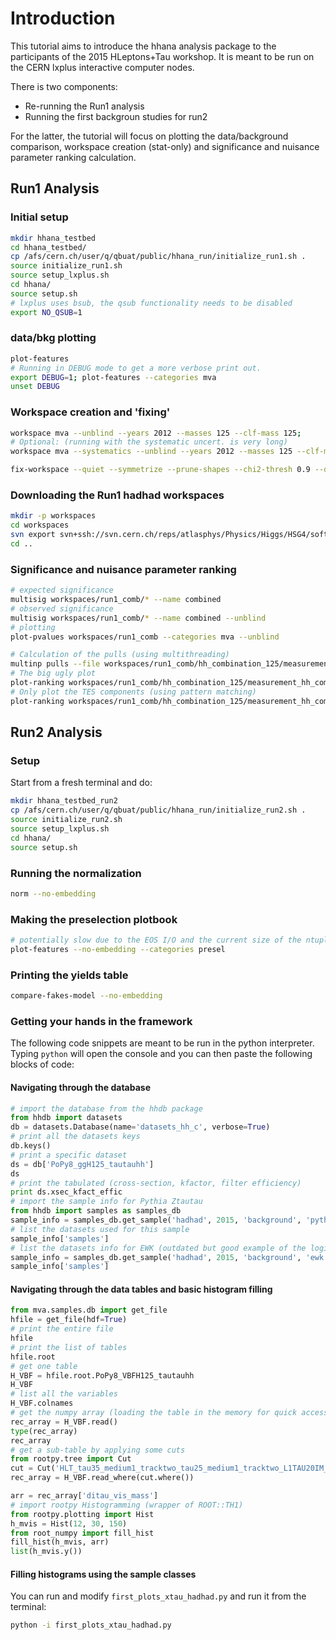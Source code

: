 # Introduction

This tutorial aims to introduce the hhana analysis package to the participants of the 2015 HLeptons+Tau workshop.
It is meant to be run on the CERN lxplus interactive computer nodes.

There is two components:
- Re-running the Run1 analysis
- Running the first backgroun studies for run2

For the latter, the tutorial will focus on plotting the data/background comparison, workspace creation (stat-only) and significance and nuisance parameter ranking calculation.

## Run1 Analysis

### Initial setup

```bash
mkdir hhana_testbed
cd hhana_testbed/
cp /afs/cern.ch/user/q/qbuat/public/hhana_run/initialize_run1.sh .
source initialize_run1.sh
source setup_lxplus.sh
cd hhana/
source setup.sh
# lxplus uses bsub, the qsub functionality needs to be disabled
export NO_QSUB=1
```

### data/bkg plotting


```bash
plot-features
# Running in DEBUG mode to get a more verbose print out.
export DEBUG=1; plot-features --categories mva
unset DEBUG
```

### Workspace creation and 'fixing'

```bash
workspace mva --unblind --years 2012 --masses 125 --clf-mass 125;
# Optional: (running with the systematic uncert. is very long)
workspace mva --systematics --unblind --years 2012 --masses 125 --clf-mass 125;
```

```bash
fix-workspace --quiet --symmetrize --prune-shapes --chi2-thresh 0.9 --drop-others-shapes --prune-norms workspaces/hh_nos_nonisol_ebz_stat_mva

```

### Downloading the Run1 hadhad workspaces

```bash
mkdir -p workspaces
cd workspaces
svn export svn+ssh://svn.cern.ch/reps/atlasphys/Physics/Higgs/HSG4/software/workspaces/Run1Paper/hadhad/trunk run1_comb
cd ..
```

### Significance and nuisance parameter ranking

```bash
# expected significance
multisig workspaces/run1_comb/* --name combined
# observed significance
multisig workspaces/run1_comb/* --name combined --unblind
# plotting
plot-pvalues workspaces/run1_comb --categories mva --unblind
```

```bash
# Calculation of the pulls (using multithreading)
multinp pulls --file workspaces/run1_comb/hh_combination_125/measurement_hh_combination_125.root --name combined --jobs -1
# The big ugly plot
plot-ranking workspaces/run1_comb/hh_combination_125/measurement_hh_combination_125.root
# Only plot the TES components (using pattern matching)
plot-ranking workspaces/run1_comb/hh_combination_125/measurement_hh_combination_125.root --patterns *TES*
```

## Run2 Analysis

### Setup
Start from a fresh terminal and do:

```bash
mkdir hhana_testbed_run2
cp /afs/cern.ch/user/q/qbuat/public/hhana_run/initialize_run2.sh .
source initialize_run2.sh
source setup_lxplus.sh
cd hhana/
source setup.sh
```
### Running the normalization

```bash
norm --no-embedding
```

### Making the preselection plotbook

```bash
# potentially slow due to the EOS I/O and the current size of the ntuples (almost no selection)
plot-features --no-embedding --categories presel
```

### Printing the yields table
```bash
compare-fakes-model --no-embedding
```

### Getting your hands in the framework

The following code snippets are meant to be run in the python interpreter. Typing `python` will open the console and you can then paste the following blocks of code:

#### Navigating through the database

```python
# import the database from the hhdb package
from hhdb import datasets
db = datasets.Database(name='datasets_hh_c', verbose=True)
# print all the datasets keys
db.keys()
# print a specific dataset
ds = db['PoPy8_ggH125_tautauhh']
ds
# print the tabulated (cross-section, kfactor, filter efficiency)
print ds.xsec_kfact_effic
# import the sample info for Pythia Ztautau
from hhdb import samples as samples_db
sample_info = samples_db.get_sample('hadhad', 2015, 'background', 'pythia_ztautau')
# list the datasets used for this sample
sample_info['samples']
# list the datasets info for EWK (outdated but good example of the logic)
sample_info = samples_db.get_sample('hadhad', 2015, 'background', 'ewk')
sample_info['samples']
```

#### Navigating through the data tables and basic histogram filling

```python
from mva.samples.db import get_file
hfile = get_file(hdf=True)
# print the entire file
hfile
# print the list of tables
hfile.root
# get one table
H_VBF = hfile.root.PoPy8_VBFH125_tautauhh
H_VBF
# list all the variables
H_VBF.colnames
# get the numpy array (loading the table in the memory for quick access)
rec_array = H_VBF.read()
type(rec_array)
rec_array
# get a sub-table by applying some cuts
from rootpy.tree import Cut
cut = Cut('HLT_tau35_medium1_tracktwo_tau25_medium1_tracktwo_L1TAU20IM_2TAU12IM == 1')
rec_array = H_VBF.read_where(cut.where())

arr = rec_array['ditau_vis_mass']
# import rootpy Histogramming (wrapper of ROOT::TH1)
from rootpy.plotting import Hist
h_mvis = Hist(12, 30, 150)
from root_numpy import fill_hist
fill_hist(h_mvis, arr)
list(h_mvis.y())
```

#### Filling histograms using the sample classes
You can run and modify `first_plots_xtau_hadhad.py` and run it from the terminal:
```bash
python -i first_plots_xtau_hadhad.py
```
